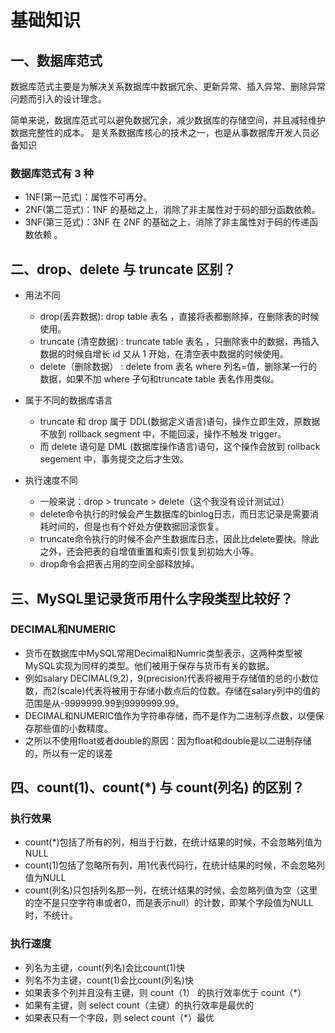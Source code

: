 # 基础知识

## 一、数据库范式

数据库范式主要是为解决关系数据库中数据冗余、更新异常、插入异常、删除异常问题而引入的设计理念。

简单来说，数据库范式可以避免数据冗余，减少数据库的存储空间，并且减轻维护数据完整性的成本。 是关系数据库核心的技术之一，也是从事数据库开发人员必备知识

### 数据库范式有 3 种

- 1NF(第一范式)：属性不可再分。
- 2NF(第二范式)：1NF 的基础之上，消除了非主属性对于码的部分函数依赖。
- 3NF(第三范式)：3NF 在 2NF 的基础之上，消除了非主属性对于码的传递函数依赖 。

## 二、drop、delete 与 truncate 区别？

- 用法不同
  - drop(丢弃数据): drop table 表名 ，直接将表都删除掉，在删除表的时候使用。
  - truncate (清空数据) : truncate table 表名 ，只删除表中的数据，再插入数据的时候自增长 id 又从 1 开始，在清空表中数据的时候使用。
  - delete（删除数据） : delete from 表名 where 列名=值，删除某一行的数据，如果不加 where 子句和truncate table 表名作用类似。

- 属于不同的数据库语言
  - truncate 和 drop 属于 DDL(数据定义语言)语句，操作立即生效，原数据不放到 rollback segment 中，不能回滚，操作不触发 trigger。
  - 而 delete 语句是 DML (数据库操作语言)语句，这个操作会放到 rollback segement 中，事务提交之后才生效。

- 执行速度不同
  - 一般来说：drop > truncate > delete（这个我没有设计测试过）
  - delete命令执行的时候会产生数据库的binlog日志，而日志记录是需要消耗时间的，但是也有个好处方便数据回滚恢复。
  - truncate命令执行的时候不会产生数据库日志，因此比delete要快。除此之外，还会把表的自增值重置和索引恢复到初始大小等。
  - drop命令会把表占用的空间全部释放掉。

## 三、MySQL里记录货币用什么字段类型比较好？

### DECIMAL和NUMERIC

- 货币在数据库中MySQL常用Decimal和Numric类型表示，这两种类型被MySQL实现为同样的类型。他们被用于保存与货币有关的数据。
- 例如salary DECIMAL(9,2)，9(precision)代表将被用于存储值的总的小数位数，而2(scale)代表将被用于存储小数点后的位数。存储在salary列中的值的范围是从-9999999.99到9999999.99。
- DECIMAL和NUMERIC值作为字符串存储，而不是作为二进制浮点数，以便保存那些值的小数精度。
- 之所以不使用float或者double的原因：因为float和double是以二进制存储的，所以有一定的误差

## 四、count(1)、count(*) 与 count(列名) 的区别？

### 执行效果

- count(*)包括了所有的列，相当于行数，在统计结果的时候，不会忽略列值为NULL
- count(1)包括了忽略所有列，用1代表代码行，在统计结果的时候，不会忽略列值为NULL
- count(列名)只包括列名那一列，在统计结果的时候，会忽略列值为空（这里的空不是只空字符串或者0，而是表示null）的计数，即某个字段值为NULL时，不统计。

### 执行速度

- 列名为主键，count(列名)会比count(1)快
- 列名不为主键，count(1)会比count(列名)快
- 如果表多个列并且没有主键，则 count（1） 的执行效率优于 count（*）
- 如果有主键，则 select count（主键）的执行效率是最优的
- 如果表只有一个字段，则 select count（*）最优

